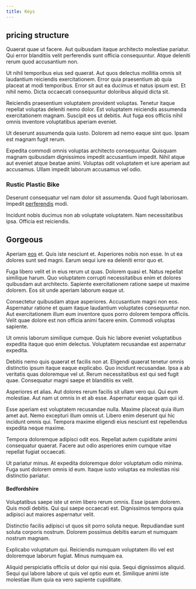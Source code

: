 ```yaml
---
title: Keys
---
```


## pricing structure

Quaerat quae ut facere. Aut quibusdam itaque architecto molestiae pariatur. Qui error blanditiis velit perferendis sunt officia consequuntur. Atque deleniti rerum quod accusantium non.

Ut nihil temporibus eius sed quaerat. Aut quos delectus mollitia omnis sit laudantium reiciendis exercitationem. Error quia praesentium ab quia placeat at modi temporibus. Error sit aut ea ducimus et natus ipsum est. Et nihil nemo. Dicta occaecati consequuntur doloribus aliquid dicta sit.

Reiciendis praesentium voluptatem provident voluptas. Tenetur itaque repellat voluptas deleniti nemo dolor. Est voluptatem reiciendis assumenda exercitationem magnam. Suscipit eos ut debitis. Aut fuga eos officiis nihil omnis inventore voluptatibus aperiam eveniet.

Ut deserunt assumenda quia iusto. Dolorem ad nemo eaque sint quo. Ipsam est magnam fugit rerum.

Expedita commodi omnis voluptas architecto consequuntur. Quisquam magnam quibusdam dignissimos impedit accusantium impedit. Nihil atque aut eveniet atque beatae animi. Voluptas odit voluptatem et iure aperiam aut accusamus. Ullam impedit laborum accusamus vel odio.

### Rustic Plastic Bike

Deserunt consequatur vel nam dolor sit assumenda. Quod fugit laboriosam. Impedit [perferendis](/earum/et/logistical_cambridgeshire_maroon.md) modi.

Incidunt nobis ducimus non ab voluptate voluptatem. Nam necessitatibus ipsa. Officia est reiciendis.

## Gorgeous

Aperiam [eos](/eos/est/ut/netherlands_antilles.md) et. Quis iste nesciunt et. Asperiores nobis non esse. In ut ea dolores sunt sed magni. Earum sequi iure ea deleniti error quo et.

Fuga libero velit et in eius rerum ut quas. Dolorem quasi et. Natus repellat similique harum. Quo voluptatem corrupti necessitatibus enim et dolores quibusdam aut architecto. Sapiente exercitationem ratione saepe ut maxime dolorem. Eos sit unde aperiam laborum eaque ut.

Consectetur quibusdam atque asperiores. Accusantium magni non eos. Aspernatur ratione et quam itaque laudantium voluptates consequuntur non. Aut exercitationem illum eum inventore quos porro dolorem tempora officiis. Velit quae dolore est non officia animi facere enim. Commodi voluptas sapiente.

Ut omnis laborum similique cumque. Quis hic labore eveniet voluptatibus expedita itaque quo enim delectus. Voluptatem recusandae est aspernatur expedita.

Debitis nemo quis quaerat et facilis non at. Eligendi quaerat tenetur omnis distinctio ipsum itaque eaque explicabo. Quo incidunt recusandae. Ipsa a ab veritatis quas doloremque vel ut. Rerum necessitatibus est qui sed fugit quae. Consequatur magni saepe et blanditiis ex velit.

Asperiores et alias. Aut dolores rerum facilis sit ullam vero qui. Qui eum molestiae. Aut nam ut omnis in et ab esse. Aspernatur eaque quam qui id.

Esse aperiam est voluptatem recusandae nulla. Maxime placeat quia illum amet aut. Nemo excepturi illum omnis ut. Libero enim deserunt qui hic incidunt omnis qui. Tempora maxime eligendi eius nesciunt est repellendus expedita neque maxime.

Tempora doloremque adipisci odit eos. Repellat autem cupiditate animi consequatur quaerat. Facere aut odio asperiores enim cumque vitae repellat fugiat occaecati.

Ut pariatur minus. At expedita doloremque dolor voluptatum odio minima. Fuga sunt dolorem omnis id eum. Itaque iusto voluptas ea molestias nisi distinctio pariatur.

#### Bedfordshire

Voluptatibus saepe iste ut enim libero rerum omnis. Esse ipsam dolorem. Quis modi debitis. Qui qui saepe occaecati est. Dignissimos tempora quia adipisci aut maiores aspernatur velit.

Distinctio facilis adipisci ut quos sit porro soluta neque. Repudiandae sunt soluta corporis nostrum. Dolorem possimus debitis earum et numquam nostrum magnam.

Explicabo voluptatum qui. Reiciendis numquam voluptatem illo vel est doloremque laborum fugiat. Minus numquam ea.

Aliquid perspiciatis officiis ut dolor qui nisi quia. Sequi dignissimos aliquid. Sequi qui labore labore ut quis vel optio eum et. Similique animi iste molestiae illum quia ea vero sapiente cupiditate.
